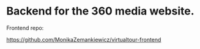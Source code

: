 # Backend for the 360 media website.

Frontend repo:

https://github.com/MonikaZemankiewicz/virtualtour-frontend
